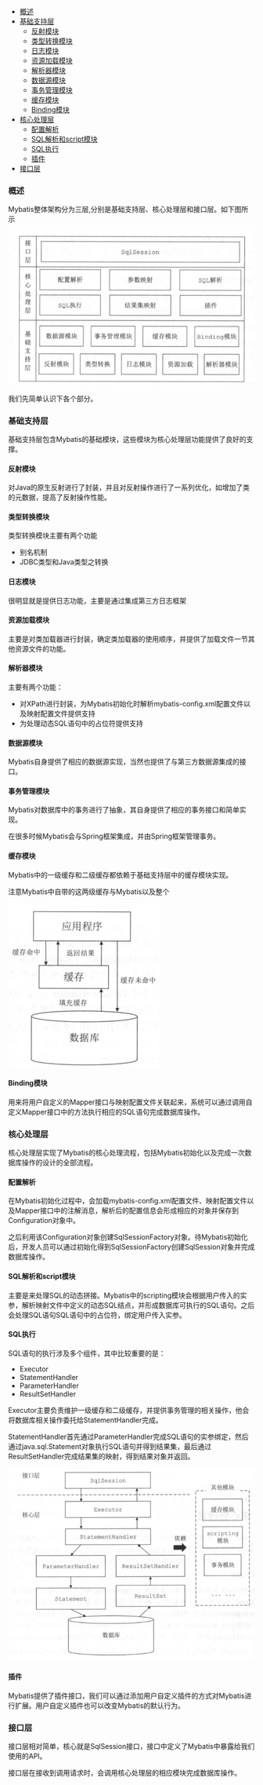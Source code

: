 <!-- TOC -->

- [概述](#概述)
- [基础支持层](#基础支持层)
    - [反射模块](#反射模块)
    - [类型转换模块](#类型转换模块)
    - [日志模块](#日志模块)
    - [资源加载模块](#资源加载模块)
    - [解析器模块](#解析器模块)
    - [数据源模块](#数据源模块)
    - [事务管理模块](#事务管理模块)
    - [缓存模块](#缓存模块)
    - [Binding模块](#binding模块)
- [核心处理层](#核心处理层)
    - [配置解析](#配置解析)
    - [SQL解析和script模块](#sql解析和script模块)
    - [SQL执行](#sql执行)
    - [插件](#插件)
- [接口层](#接口层)

<!-- /TOC -->
### 概述
Mybatis整体架构分为三层,分别是基础支持层、核心处理层和接口层。如下图所示

![Mybatis整体结构](https://github.com/ChenLiang-Vic/Personal-notes/blob/master/Mybatis/img/Mybatis%E6%95%B4%E4%BD%93%E6%9E%B6%E6%9E%84.png)

我们先简单认识下各个部分。

### 基础支持层
基础支持层包含Mybatis的基础模块，这些模块为核心处理层功能提供了良好的支撑。
#### 反射模块
对Java的原生反射进行了封装，并且对反射操作进行了一系列优化，如增加了类的元数据，提高了反射操作性能。
#### 类型转换模块
类型转换模块主要有两个功能
- 别名机制
- JDBC类型和Java类型之转换
#### 日志模块
很明显就是提供日志功能，主要是通过集成第三方日志框架
#### 资源加载模块
主要是对类加载器进行封装，确定类加载器的使用顺序，并提供了加载文件一节其他资源文件的功能。
#### 解析器模块
主要有两个功能：
- 对XPath进行封装，为Mybatis初始化时解析mybatis-config.xml配置文件以及映射配置文件提供支持
- 为处理动态SQL语句中的占位符提供支持
#### 数据源模块
Mybatis自身提供了相应的数据源实现，当然也提供了与第三方数据源集成的接口。
#### 事务管理模块
Mybatis对数据库中的事务进行了抽象，其自身提供了相应的事务接口和简单实现。

在很多时候Mybatis会与Spring框架集成，并由Spring框架管理事务。
#### 缓存模块

Mybatis中的一级缓存和二级缓存都依赖于基础支持层中的缓存模块实现。

注意Mybatis中自带的这两级缓存与Mybatis以及整个

![缓存示意图](https://github.com/ChenLiang-Vic/Personal-notes/blob/master/Mybatis/img/%E7%BC%93%E5%AD%98%E6%A8%A1%E5%9D%97.png)
#### Binding模块
用来将用户自定义的Mapper接口与映射配置文件关联起来，系统可以通过调用自定义Mapper接口中的方法执行相应的SQL语句完成数据库操作。


### 核心处理层
核心处理层实现了Mybatis的核心处理流程，包括Mybatis初始化以及完成一次数据库操作的设计的全部流程。
#### 配置解析
在Mybatis初始化过程中，会加载mybatis-config.xml配置文件、映射配置文件以及Mapper接口中的注解消息，解析后的配置信息会形成相应的对象并保存到Configuration对象中。

之后利用该Configuration对象创建SqlSessionFactory对象。待Mybatis初始化后，开发人员可以通过初始化得到SqlSessionFactory创建SqlSession对象并完成数据库操作。
#### SQL解析和script模块
主要是来处理SQL的动态拼接。Mybatis中的scripting模块会根据用户传入的实参，解析映射文件中定义的动态SQL结点，并形成数据库可执行的SQL语句。之后会处理SQL语句SQL语句中的占位符，绑定用户传入实参。
#### SQL执行

SQL语句的执行涉及多个组件，其中比较重要的是：
- Executor
- StatementHandler
- ParameterHandler
- ResultSetHandler

Executor主要负责维护一级缓存和二级缓存，并提供事务管理的相关操作，他会将数据库相关操作委托给StatementHandler完成。

StatementHandler首先通过ParameterHandler完成SQL语句的实参绑定，然后通过java.sql.Statement对象执行SQL语句并得到结果集，最后通过ResultSetHandler完成结果集的映射，得到结果对象并返回。

![SQL执行示意图](https://github.com/ChenLiang-Vic/Personal-notes/blob/master/Mybatis/img/SQL%E6%89%A7%E8%A1%8C.png)

#### 插件

Mybatis提供了插件接口，我们可以通过添加用户自定义插件的方式对Mybatis进行扩展。用户自定义插件也可以改变Mybatis的默认行为。

### 接口层
接口层相对简单，核心就是SqlSession接口，接口中定义了Mybatis中暴露给我们使用的API。

接口层在接收到调用请求时，会调用核心处理层的相应模块完成数据库操作。